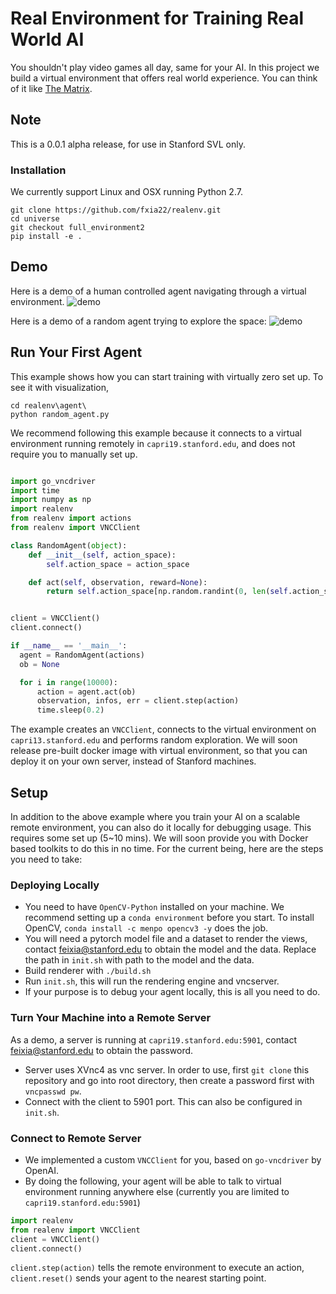 # Real Environment for Training Real World AI
You shouldn't play video games all day, same for your AI. In this project we build a virtual environment that offers real world experience. You can think of it like [The Matrix](https://www.youtube.com/watch?v=3Ep_rnYweaI).

## Note
This is a 0.0.1 alpha release, for use in Stanford SVL only. 

### Installation
We currently support Linux and OSX running Python 2.7.
```shell
git clone https://github.com/fxia22/realenv.git
cd universe
git checkout full_environment2
pip install -e .
```

## Demo

Here is a demo of a human controlled agent navigating through a virtual environment. 
![demo](https://github.com/fxia22/realenv/blob/full_environment2/misc/example.gif)

Here is a demo of a random agent trying to explore the space:
![demo](https://github.com/fxia22/realenv/blob/full_environment2/misc/example2.gif)


## Run Your First Agent

This example shows how you can start training with virtually zero set up. To see it with visualization,
```shell
cd realenv\agent\
python random_agent.py
``` 

We recommend following this example because it connects to a virtual environment running remotely in `capri19.stanford.edu`, and does not require you to manually set up.

```python

import go_vncdriver
import time
import numpy as np
import realenv
from realenv import actions
from realenv import VNCClient

class RandomAgent(object):
    def __init__(self, action_space):
        self.action_space = action_space

    def act(self, observation, reward=None):
        return self.action_space[np.random.randint(0, len(self.action_space))]


client = VNCClient()
client.connect()

if __name__ == '__main__':
  agent = RandomAgent(actions)
  ob = None

  for i in range(10000):
      action = agent.act(ob)
      observation, infos, err = client.step(action)
      time.sleep(0.2)


```

The example creates an `VNCClient`, connects to the virtual environment on `capri13.stanford.edu` and performs random exploration. We will soon release pre-built docker image with virtual environment, so that you can deploy it on your own server, instead of Stanford machines.


## Setup 

In addition to the above example where you train your AI on a scalable remote environment, you can also do it locally for debugging usage. This requires some set up (5~10 mins). We will soon provide you with Docker based toolkits to do this in no time. For the current being, here are the steps you need to take:

### Deploying Locally
- You need to have `OpenCV-Python` installed on your machine. We recommend setting up a `conda environment` before you start. To install OpenCV, `conda install -c menpo opencv3 -y` does the job.
- You will need a pytorch model file and a dataset to render the views, contact feixia@stanford.edu to obtain the model and the data. Replace the path in `init.sh` with path to the model and the data.
- Build renderer with `./build.sh`
- Run `init.sh`, this will run the rendering engine and vncserver.
- If your purpose is to debug your agent locally, this is all you need to do.

### Turn Your Machine into a Remote Server
As a demo, a server is running at `capri19.stanford.edu:5901`, contact feixia@stanford.edu to obtain the password. 
- Server uses XVnc4 as vnc server. In order to use, first `git clone` this repository and go into root directory, then create a password first with `vncpasswd pw`.
- Connect with the client to 5901 port. This can also be configured in `init.sh`.


### Connect to Remote Server
- We implemented a custom `VNCClient` for you, based on `go-vncdriver` by OpenAI.
- By doing the following, your agent will be able to talk to virtual environment running anywhere else (currently you are limited to `capri19.stanford.edu:5901`)
```python
import realenv
from realenv import VNCClient
client = VNCClient()
client.connect()
```
`client.step(action)` tells the remote environment to execute an action, `client.reset()` sends your agent to the nearest starting point.



